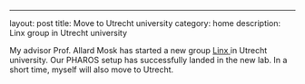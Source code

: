 ---
layout:     post
title:      Move to Utrecht university
category: home
description: Linx group in Utrecht university

My advisor Prof. Allard Mosk has started a new group  <a href="http://touchablephysics.com/nanolinx/"> Linx  </a>  in Utrecht university.  Our PHAROS setup has successfully landed in the new lab.  In a short time, myself will also move to Utrecht.
